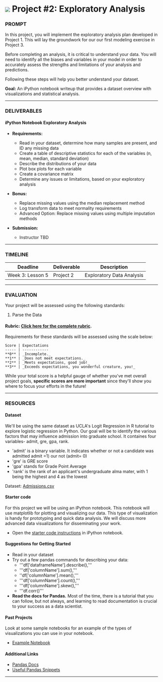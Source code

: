 # ![](https://ga-dash.s3.amazonaws.com/production/assets/logo-9f88ae6c9c3871690e33280fcf557f33.png) Project #2: Exploratory Analysis

### PROMPT

In this project, you will implement the exploratory analysis plan developed in Project 1. This will lay the groundwork for our our first modeling exercise in Project 3.

Before completing an analysis, it is critical to understand your data. You will need to identify all the biases and variables in your model in order to accurately assess the strengths and limitations of your analysis and predictions.

Following these steps will help you better understand your dataset.

**Goal:** An iPython notebook writeup that provides a dataset overview with visualizations and statistical analysis.

---

### DELIVERABLES

#### iPython Notebook Exploratory Analysis
- **Requirements:**
  - Read in your dataset, determine how many samples are present, and ID any missing data
  - Create a table of descriptive statistics for each of the variables (n, mean, median, standard deviation)
  - Describe the distributions of your data
  - Plot box plots for each variable
  - Create a covariance matrix
  - Determine any issues or limitations, based on your exploratory analysis

- **Bonus:**
    - Replace missing values using the median replacement method
    - Log transform data to meet normality requirements
    - Advanced Option: Replace missing values using multiple imputation methods

- **Submission:**
    - Instructor TBD 

---

### TIMELINE

| Deadline | Deliverable| Description |
|:-:|---|---|
| Week 3: Lesson 5 | Project 2  | Exploratory Data Analysis   |

---

### EVALUATION

Your project will be assessed using the following standards:

1. Parse the Data

#### Rubric: [Click here for the complete rubric](./project2-rubric.md). 

Requirements for these standards will be assessed using the scale below:

    Score | Expectations
    ----- | ------------
    **0** | _Incomplete._
    **1** | _Does not meet expectations._
    **2** | _Meets expectations, good job!_
    **3** | _Exceeds expectations, you wonderful creature, you!_

While your total score is a helpful gauge of whether you've met overall project goals, __specific scores are more important__ since they'll show you where to focus your efforts in the future!

---

### RESOURCES

#### Dataset  
We'll be using the same dataset as UCLA's Logit Regression in R tutorial to explore logistic regression in Python. Our goal will be to identify the various factors that may influence admission into graduate school. It containes four variables- admit, gre, gpa, rank.

- 'admit' is a binary variable. It indicates whether or not a candidate was admitted admit =1) our not (admit= 0)
- 'gre' is GRE score
- 'gpa' stands for Grade Point Average
- 'rank' is the rank of an applicant's undergraduate alma mater, with 1 being the highest and 4 as the lowest

Dataset: [Admissions.csv](./assets/admissions.csv)

#### Starter code
For this project we will be using an iPython notebook. This notebook will use matplotlib for plotting and visualizing our data. This type of visualization is handy for prototyping and quick data analysis. We will discuss more advanced data visualizations for disseminating your work.

* Open the [starter code instructions](./starter-code/project2-starter.ipynb) in iPython notebook.

#### Suggestions for Getting Started
- Read in your dataset
- Try out a few pandas commands for describing your data:
  - '''df['dataframeName'].describe(),'''
  - '''df['columnName'].sum(),'''
  - ''df['columnName'].mean(),'''
  - '''df['columnName'].count(),'''
  - '''df['columnName'].skew(),'''
  - '''df.corr()'''
- **Read the docs for Pandas.** Most of the time, there is a tutorial that you can follow, but not always, and learning to read documentation is crucial to your success as a data scientist.

#### Past Projects
Look at some sample notebooks for an example of the types of visualizations you can use in your notebook.
* [Example Notebook](https://github.com/justmarkham/DAT8/blob/master/notebooks/05_pandas_visualization.ipynb)

#### Additional Links
- [Pandas Docs](http://pandas.pydata.org/pandas-docs/stable/)
- [Useful Pandas Snippets](https://gist.github.com/bsweger/e5817488d161f37dcbd2)

---


